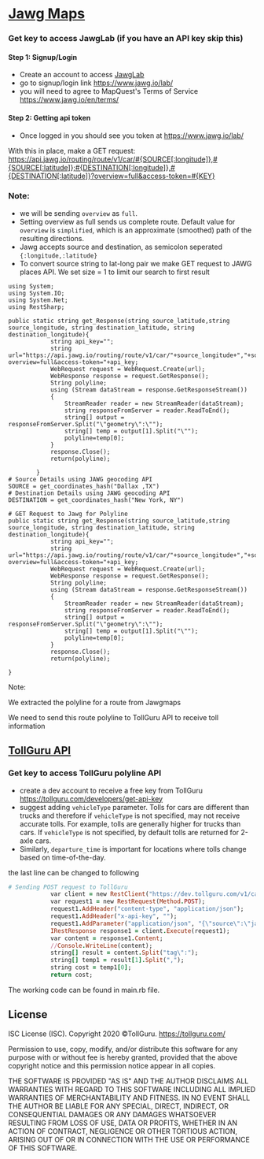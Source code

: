 # [Jawg Maps](https://www.jawg.io/lab/)

### Get key to access JawgLab (if you have an API key skip this)
#### Step 1: Signup/Login
* Create an account to access [JawgLab](https://www.jawg.io/lab/)
* go to signup/login link https://www.jawg.io/lab/
* you will need to agree to MapQuest's Terms of Service https://www.jawg.io/en/terms/

#### Step 2: Getting api token
* Once logged in you should see you token at https://www.jawg.io/lab/


With this in place, make a GET request: https://api.jawg.io/routing/route/v1/car/#{SOURCE[:longitude]},#{SOURCE[:latitude]};#{DESTINATION[:longitude]},#{DESTINATION[:latitude]}?overview=full&access-token=#{KEY}

### Note:
* we will be sending `overview` as `full`.
* Setting overview as full sends us complete route. Default value for `overview` is `simplified`, which is an approximate (smoothed) path of the resulting directions.
* Jawg accepts source and destination, as semicolon seperated
  `{:longitude,:latitude}`
* To convert source string to lat-long pair we make GET request to JAWG places API. We set size = 1 to limit our search to first result


```.net
using System;
using System.IO;
using System.Net;
using RestSharp;

public static string get_Response(string source_latitude,string source_longitude, string destination_latitude, string destination_longitude){
            string api_key="";
            string url="https://api.jawg.io/routing/route/v1/car/"+source_longitude+","+source_latitude+";"+destination_longitude+","+destination_latitude+"?overview=full&access-token="+api_key;
            WebRequest request = WebRequest.Create(url);
            WebResponse response = request.GetResponse();
            String polyline;
            using (Stream dataStream = response.GetResponseStream())
            {
                StreamReader reader = new StreamReader(dataStream);
                string responseFromServer = reader.ReadToEnd();
                string[] output = responseFromServer.Split("\"geometry\":\"");
                string[] temp = output[1].Split("\"");
                polyline=temp[0];
            }
            response.Close();
            return(polyline);
            
        }
# Source Details using JAWG geocoding API 
SOURCE = get_coordinates_hash("Dallax ,TX")
# Destination Details using JAWG geocoding API 
DESTINATION = get_coordinates_hash("New York, NY")

# GET Request to Jawg for Polyline
public static string get_Response(string source_latitude,string source_longitude, string destination_latitude, string destination_longitude){
            string api_key="";
            string url="https://api.jawg.io/routing/route/v1/car/"+source_longitude+","+source_latitude+";"+destination_longitude+","+destination_latitude+"?overview=full&access-token="+api_key;
            WebRequest request = WebRequest.Create(url);
            WebResponse response = request.GetResponse();
            String polyline;
            using (Stream dataStream = response.GetResponseStream())
            {
                StreamReader reader = new StreamReader(dataStream);
                string responseFromServer = reader.ReadToEnd();
                string[] output = responseFromServer.Split("\"geometry\":\"");
                string[] temp = output[1].Split("\"");
                polyline=temp[0];
            }
            response.Close();
            return(polyline);
            
}
```

Note:

We extracted the polyline for a route from Jawgmaps

We need to send this route polyline to TollGuru API to receive toll information

## [TollGuru API](https://tollguru.com/developers/docs/)

### Get key to access TollGuru polyline API
* create a dev account to receive a free key from TollGuru https://tollguru.com/developers/get-api-key
* suggest adding `vehicleType` parameter. Tolls for cars are different than trucks and therefore if `vehicleType` is not specified, may not receive accurate tolls. For example, tolls are generally higher for trucks than cars. If `vehicleType` is not specified, by default tolls are returned for 2-axle cars. 
* Similarly, `departure_time` is important for locations where tolls change based on time-of-the-day.

the last line can be changed to following

```ruby
# Sending POST request to TollGuru
            var client = new RestClient("https://dev.tollguru.com/v1/calc/route");
            var request1 = new RestRequest(Method.POST);
            request1.AddHeader("content-type", "application/json");
            request1.AddHeader("x-api-key", "");
            request1.AddParameter("application/json", "{\"source\":\"jawgmaps\" , \"polyline\":\""+polyline+"\" }", ParameterType.RequestBody);
            IRestResponse response1 = client.Execute(request1);        
            var content = response1.Content;
            //Console.WriteLine(content);
            string[] result = content.Split("tag\":");
            string[] temp1 = result[1].Split(",");
            string cost = temp1[0];
            return cost;
```

The working code can be found in main.rb file.

## License
ISC License (ISC). Copyright 2020 &copy;TollGuru. https://tollguru.com/

Permission to use, copy, modify, and/or distribute this software for any purpose with or without fee is hereby granted, provided that the above copyright notice and this permission notice appear in all copies.

THE SOFTWARE IS PROVIDED "AS IS" AND THE AUTHOR DISCLAIMS ALL WARRANTIES WITH REGARD TO THIS SOFTWARE INCLUDING ALL IMPLIED WARRANTIES OF MERCHANTABILITY AND FITNESS. IN NO EVENT SHALL THE AUTHOR BE LIABLE FOR ANY SPECIAL, DIRECT, INDIRECT, OR CONSEQUENTIAL DAMAGES OR ANY DAMAGES WHATSOEVER RESULTING FROM LOSS OF USE, DATA OR PROFITS, WHETHER IN AN ACTION OF CONTRACT, NEGLIGENCE OR OTHER TORTIOUS ACTION, ARISING OUT OF OR IN CONNECTION WITH THE USE OR PERFORMANCE OF THIS SOFTWARE.
